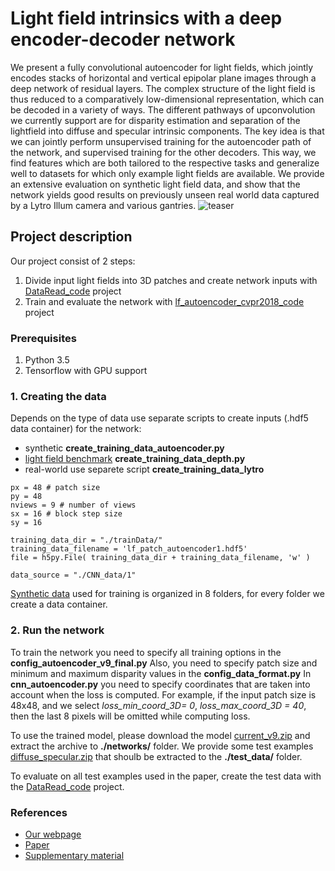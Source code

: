 # Light field intrinsics with a deep encoder-decoder network

We present a fully convolutional autoencoder for light fields,
which jointly encodes stacks of horizontal and vertical
epipolar plane images through a deep network of residual layers.
The complex structure of the light field is thus reduced to
a comparatively low-dimensional representation, which can be decoded
in a variety of ways.
The different pathways of upconvolution we currently support
are for disparity estimation and separation of the lightfield
into diffuse and specular intrinsic components.
The key idea is that we can jointly perform unsupervised training
for the autoencoder path of the network, and supervised training
for the other decoders. This way, we find features which are
both tailored to the respective tasks and generalize
well to datasets for which only example light fields
are available.
We provide an extensive evaluation on synthetic light field
data, and show that the network yields good results
on previously unseen real world data captured by a Lytro Illum camera
and various gantries.
![teaser](https://user-images.githubusercontent.com/41570345/43076792-9e4eaf92-8e85-11e8-8763-9e3fd041ab23.png)

## Project description
Our project consist of 2 steps:

1. Divide input light fields into 3D patches and create network inputs with [DataRead_code](https://github.com/cvia-kn/lf_autoencoder_cvpr2018_code/tree/master/DataRead_code) project
2. Train and evaluate the network with [lf_autoencoder_cvpr2018_code](https://github.com/cvia-kn/lf_autoencoder_cvpr2018_code/tree/master/lf_autoencoder_cvpr2018_code) project

### Prerequisites
1. Python 3.5
2. Tensorflow with GPU support

### 1. Creating the data
Depends on the type of data use separate scripts to create inputs (.hdf5 data container) for the network: 
* synthetic **create_training_data_autoencoder.py**
* [light field benchmark](http://hci-lightfield.iwr.uni-heidelberg.de/) **create_training_data_depth.py**
* real-world use separete script **create_training_data_lytro**
```
px = 48 # patch size
py = 48 
nviews = 9 # number of views
sx = 16 # block step size
sy = 16

training_data_dir = "./trainData/"
training_data_filename = 'lf_patch_autoencoder1.hdf5'
file = h5py.File( training_data_dir + training_data_filename, 'w' )

data_source = "./CNN_data/1"
```
[Synthetic data](http://link/) used for training is organized in 8 folders, for every folder we create a data container.

### 2. Run the network
To train the network you need to specify all training options in the **config_autoencoder_v9_final.py**
Also, you need to specify patch size and minimum and maximum disparity values in the **config_data_format.py**
In **cnn_autoencoder.py** you need to specify coordinates that are taken into account when the loss is computed.
For example, if the input patch size is 48x48, and we select *loss_min_coord_3D= 0*, *loss_max_coord_3D = 40*,
then the last 8 pixels will be omitted while computing loss.

To use the trained model, please download the model [current_v9.zip](http://link/) and extract the archive to **./networks/** folder.
We provide some test examples [diffuse_specular.zip](http://link/) that shoulb be extracted to the **./test_data/** folder.

To evaluate on all test examples used in the paper, create the test data with the [DataRead_code](https://github.com/cvia-kn/lf_autoencoder_cvpr2018_code/tree/master/DataRead_code) project.

### References
* [Our webpage](https://www.cvia.uni-konstanz.de/)
* [Paper](http://publications.lightfield-analysis.net/AJSG18_cvpr.pdf)
* [Supplementary material](http://publications.lightfield-analysis.net/AJSG18_cvpr_supplemental.pdf)

